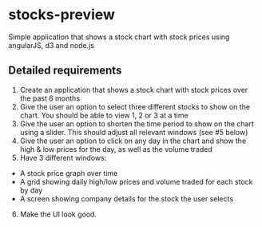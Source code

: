stocks-preview
==============

Simple application that shows a stock chart with stock prices using angularJS, d3 and node.js


## Detailed requirements

1. Create an application that shows a stock chart with stock prices over the past 6 months
2. Give the user an option to select three different stocks to show on the chart.  You should be able to view 1, 2 or 3 at a time
3. Give the user an option to shorten the time period to show on the chart using a slider.  This should adjust all relevant windows (see #5 below)
4. Give the user an option to click on any day in the chart and show the high & low prices for the day, as well as the volume traded
5. Have 3 different windows:
 - A stock price graph over time
 - A grid showing daily high/low prices and volume traded for each stock by day
 - A screen showing company details for the stock the user selects
6. Make the UI look good.